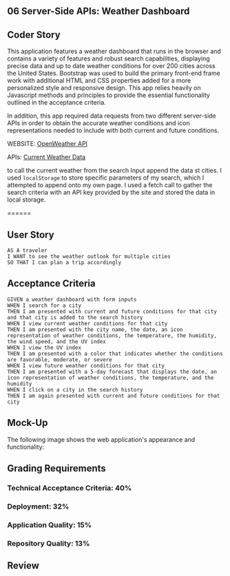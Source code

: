  ## 06 Server-Side APIs: Weather Dashboard

## Coder Story

This application features a weather dashboard that runs in the browser and contains a variety of features and robust search capabilities, displaying precise data and up to date weather conditions for over 200 cities across the United States. Bootstrap was used to build the primary front-end frame work with additional HTML and CSS properties added for a more personalized style and responsive design. This app relies heavily on Javascript methods and principles to provide the essential functionality outlined in the acceptance criteria.  

In addition, this app required data requests from two different server-side APIs in order to obtain the accurate weather conditions and icon representations needed to include with both current and future conditions. 

WEBSITE:
[OpenWeather API](https://openweathermap.org/api)

APIs:
[Current Weather Data](https://openweathermap.org/current) 

to call the current weather from the search Input append the data st cities. I used `localStorage` to store specific parameters of my search, which I attempted to append onto my own page. I used a fetch call to gather the search criteria with an API key provided by the site and stored the data in local storage.  





======

## User Story

```
AS A traveler
I WANT to see the weather outlook for multiple cities
SO THAT I can plan a trip accordingly
```

## Acceptance Criteria

```
GIVEN a weather dashboard with form inputs
WHEN I search for a city
THEN I am presented with current and future conditions for that city and that city is added to the search history
WHEN I view current weather conditions for that city
THEN I am presented with the city name, the date, an icon representation of weather conditions, the temperature, the humidity, the wind speed, and the UV index
WHEN I view the UV index
THEN I am presented with a color that indicates whether the conditions are favorable, moderate, or severe
WHEN I view future weather conditions for that city
THEN I am presented with a 5-day forecast that displays the date, an icon representation of weather conditions, the temperature, and the humidity
WHEN I click on a city in the search history
THEN I am again presented with current and future conditions for that city
```

## Mock-Up

The following image shows the web application's appearance and functionality:



## Grading Requirements

### Technical Acceptance Criteria: 40%

### Deployment: 32%

### Application Quality: 15%

### Repository Quality: 13%

## Review


